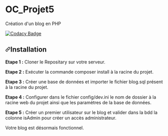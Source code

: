 # OC_Projet5
Création d'un blog en PHP

[![Codacy Badge](https://app.codacy.com/project/badge/Grade/f04d7a30660d441f910d449169b96d11)](https://www.codacy.com/manual/Gregory2911/OC_Projet5/dashboard?utm_source=github.com&amp;utm_medium=referral&amp;utm_content=Gregory2911/OC_Projet5&amp;utm_campaign=Badge_Grade)

<h2><a id="user-content-installation" class="anchor" aria-hidden="true" href="#installation"><svg class="octicon octicon-link" viewBox="0 0 16 16" version="1.1" width="16" height="16" aria-hidden="true"><path fill-rule="evenodd" d="M7.775 3.275a.75.75 0 001.06 1.06l1.25-1.25a2 2 0 112.83 2.83l-2.5 2.5a2 2 0 01-2.83 0 .75.75 0 00-1.06 1.06 3.5 3.5 0 004.95 0l2.5-2.5a3.5 3.5 0 00-4.95-4.95l-1.25 1.25zm-4.69 9.64a2 2 0 010-2.83l2.5-2.5a2 2 0 012.83 0 .75.75 0 001.06-1.06 3.5 3.5 0 00-4.95 0l-2.5 2.5a3.5 3.5 0 004.95 4.95l1.25-1.25a.75.75 0 00-1.06-1.06l-1.25 1.25a2 2 0 01-2.83 0z"></path></svg></a>Installation</h2>
<p><strong>Etape 1 :</strong> Cloner le Repositary sur votre serveur.</p>
<p><strong>Etape 2 :</strong> Exécuter la commande composer install à la racine du projet.</p>
<p><strong>Etape 3 :</strong> Créer une base de données et importer le fichier blog.sql présent à la racine du projet.</p>
<p><strong>Etape 4 :</strong> Configurer dans le fichier config/dev.ini le nom de dossier à la racine web du projet ainsi que les paramètres de la base de données.</p>
<p><strong>Etape 5 :</strong> Créer un premier utilisateur sur le blog et valider dans la bdd la colonne isAdmin pour créer un accès administrateur.</p> 
<p>Votre blog est désormais fonctionnel.</p>

